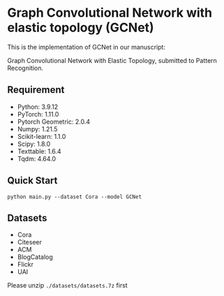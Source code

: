 Graph Convolutional Network with elastic topology (GCNet)
====
This is the implementation of GCNet in our manuscript:

Graph Convolutional Network with Elastic Topology, submitted to Pattern Recognition.

## Requirement

  * Python: 3.9.12
  * PyTorch: 1.11.0
  * Pytorch Geometric: 2.0.4
  * Numpy: 1.21.5
  * Scikit-learn: 1.1.0
  * Scipy: 1.8.0
  * Texttable: 1.6.4
  * Tqdm: 4.64.0

## Quick Start

```
python main.py --dataset Cora --model GCNet
```

## Datasets

  * Cora
  * Citeseer
  * ACM
  * BlogCatalog
  * Flickr
  * UAI

Please unzip ```./datasets/datasets.7z``` first
